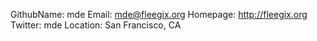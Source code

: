 GithubName:   mde
Email:    mde@fleegix.org
Homepage: http://fleegix.org
Twitter: mde
Location: San Francisco, CA
